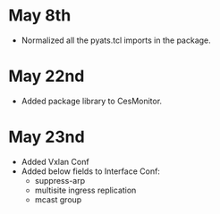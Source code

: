 # May 8th

* Normalized all the pyats.tcl imports in the package.

# May 22nd

* Added package library to CesMonitor.

# May 23nd

* Added Vxlan Conf
* Added below fields to Interface Conf:
    * suppress-arp
    * multisite ingress replication
    * mcast group